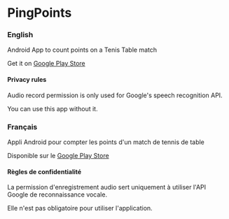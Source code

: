 # PingPoints

### English

Android App to count points on a Tenis Table match

Get it on [Google Play Store](https://play.google.com/store/apps/details?id=adrienmalin.pingpoints)

#### Privacy rules

Audio record permission is only used for Google's speech recognition API.

You can use this app without it.

### Français

Appli Android pour compter les points d'un match de tennis de table

Disponible sur le [Google Play Store](https://play.google.com/store/apps/details?id=adrienmalin.pingpoints)

#### Règles de confidentialité

La permission d'enregistrement audio sert uniquement à utiliser l'API Google de reconnaissance vocale.

Elle n'est pas obligatoire pour utiliser l'application.
